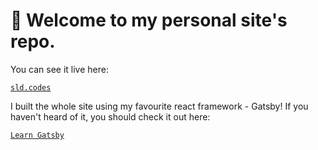 # 👋 Welcome to my personal site's repo.

You can see it live here:

[``` sld.codes ```](https://sld.codes/)

I built the whole site using my favourite react framework - Gatsby! If you haven't heard of it, you should check it out here:

[``` Learn Gatsby ```](https://www.gatsbyjs.org/)

